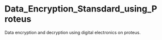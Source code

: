 # Data_Encryption_Stansdard_using_Proteus
Data encryption and decryption using digital electronics on proteus.

